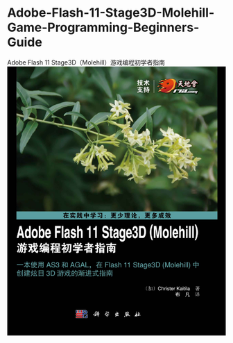 Adobe-Flash-11-Stage3D-Molehill-Game-Programming-Beginners-Guide
================================================================

Adobe Flash 11 Stage3D（Molehill）游戏编程初学者指南
![](https://github.com/ITpublishing/Adobe-Flash-11-Stage3D-Molehill-Game-Programming-Beginners-Guide/blob/e3623315f721e53fadcaf92ba8dd2ac39b6b6c37/Adobe%20Flash%2011%20Stage3D(Molehill)游戏编程初学者指南-封一显示.jpg)

